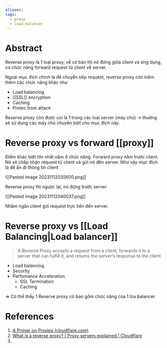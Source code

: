 ```yaml
---
aliases: 
tags:
  - proxy
  - load_balancer
---
```

# Abstract

Reverse proxy là 1 loại proxy, về cơ bản thì nó đứng giữa client và ứng dụng, có chức năng forward request từ client về server.


Ngoài mục đích chính là để chuyển tiếp request, reverse proxy còn kiêm thêm các chức năng khác như
- Load balancing
- [[SSL]] encryption
- Caching
- Protec from attack

Reserve proxy còn được coi là 1 trong các loại server (máy chủ) -> thường sẽ sử dụng các máy chủ chuyên biệt cho mục đích này.


# Reverse proxy vs forward [[proxy]]

Điểm khác biệt lớn nhất nằm ở chức năng. Forward proxy nằm trước client. Nó sẽ chấp nhận request từ client và gửi nó đến server. Như vậy mục đích là để ẩn đi thông tin client

![[Pasted image 20231112035600.png]]

Reverse proxy thì ngược lại, nó đứng trước server

![[Pasted image 20231112040037.png]]

Nhằm ngăn client gửi request trực tiến đến server.
# Reverse proxy vs [[Load Balancing|Load balancer]]

> A Reverse Proxy accepts a request from a client, forwards it to a server that can fulfill it, and returns the server’s response to the client.


- Load balancing
- Security
- Perfomance Acceleration
	- SSL Termination
	- Caching

=> Có thể thấy 1 Reserve proxy có bao gồm chức năng của 1 lòa balancer

# References
1. [A Primer on Proxies (cloudflare.com)](https://blog.cloudflare.com/a-primer-on-proxies/)
2. [What is a reverse proxy? | Proxy servers explained | Cloudflare](https://www.cloudflare.com/learning/cdn/glossary/reverse-proxy/)
3. 